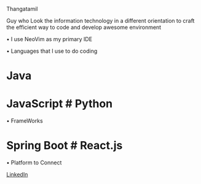 Thangatamil

Guy who Look the information technology in a different orientation to craft the efficient way to code and develop awesome environment

• I use NeoVim as my primary IDE

• Languages that I use to do coding                                                                                                                                                                            
# Java                                                                                                                                                                                                    
# JavaScript                                                                                                                                                                                                    # Python                                                                                                                                   

• FrameWorks                                                                                                                                                                                                  
# Spring Boot                                                                                                                                                                                                   # React.js

• Platform to Connect

[LinkedIn](https://www.linkedin.com/in/thangatamil-a-794a632a3/)
